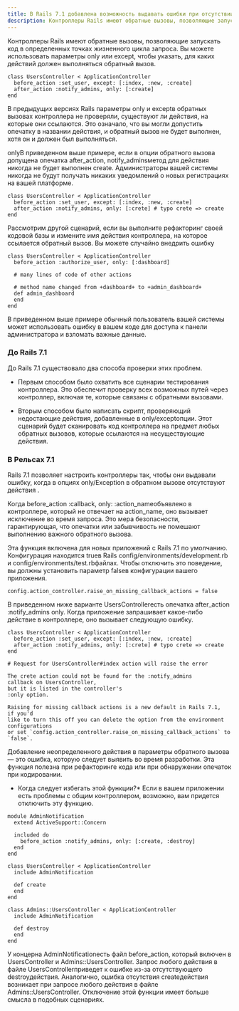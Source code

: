 ```yaml
---
title: В Rails 7.1 добавлена ​​возможность выдавать ошибки при отсутствии действий обратного вызова.
description: Контроллеры Rails имеют обратные вызовы, позволяющие запускать код в определенных точках жизненного цикла запроса.
---
```

Контроллеры Rails имеют обратные вызовы, позволяющие запускать код в определенных точках жизненного цикла запроса. Вы можете использовать параметры only или except, чтобы указать, для каких действий должен выполняться обратный вызов.
```
class UsersController < ApplicationController
  before_action :set_user, except: [:index, :new, :create]
  after_action :notify_admins, only: [:create]
end
```
В предыдущих версиях Rails параметры only и exceptв обратных вызовах контроллера не проверяли, существуют ли действия, на которые они ссылаются. Это означало, что вы могли допустить опечатку в названии действия, и обратный вызов не будет выполнен, хотя он и должен был выполняться.

onlyВ приведенном выше примере, если в опции обратного вызова допущена опечатка after_action, notify_adminsметод для действия никогда не будет выполнен create. Администраторы вашей системы никогда не будут получать никаких уведомлений о новых регистрациях на вашей платформе.
```
class UsersController < ApplicationController
  before_action :set_user, except: [:index, :new, :create]
  after_action :notify_admins, only: [:crete] # typo crete => create
end
```
Рассмотрим другой сценарий, если вы выполните рефакторинг своей кодовой базы и измените имя действия контроллера, на которое ссылается обратный вызов. Вы можете случайно внедрить ошибку
```
class UsersController < ApplicationController
  before_action :authorize_user, only: [:dashboard]

  # many lines of code of other actions

  # method name changed from +dashboard+ to +admin_dashboard+
  def admin_dashboard
  end
end
```
В приведенном выше примере обычный пользователь вашей системы может использовать ошибку в вашем коде для доступа к панели администратора и взломать важные данные.
### До Rails 7.1
До Rails 7.1 существовало два способа проверки этих проблем.

* Первым способом было охватить все сценарии тестирования контроллера. Это обеспечит проверку всех возможных путей через контроллер, включая те, которые связаны с обратными вызовами.

* Вторым способом было написать скрипт, проверяющий недостающие действия, добавленные в only/exceptопции. Этот сценарий будет сканировать код контроллера на предмет любых обратных вызовов, которые ссылаются на несуществующие действия.
### В Рельсах 7.1
Rails 7.1 позволяет настроить контроллеры так, чтобы они выдавали ошибку, когда в опциях only/Exception в обратном вызове отсутствуют действия .

Когда before_action :callback, only: :action_nameобъявлено в контроллере, который не отвечает на action_name, оно вызывает исключение во время запроса. Это мера безопасности, гарантирующая, что опечатки или забывчивость не помешают выполнению важного обратного вызова.

Эта функция включена для новых приложений с Rails 7.1 по умолчанию. Конфигурация находится trueв Rails config/environments/development.rb и config/environments/test.rbфайлах. Чтобы отключить это поведение, вы должны установить параметр falseв конфигурации вашего приложения.
```
config.action_controller.raise_on_missing_callback_actions = false
```
В приведенном ниже варианте UsersControllerесть опечатка after_action :notify_admins only. Когда приложение запрашивает какое-либо действие в контроллере, оно вызывает следующую ошибку.
```
class UsersController < ApplicationController
  before_action :set_user, except: [:index, :new, :create]
  after_action :notify_admins, only: [:crete] # typo crete => create
end

# Request for UsersController#index action will raise the error

The crete action could not be found for the :notify_admins
callback on UsersController,
but it is listed in the controller's
:only option.

Raising for missing callback actions is a new default in Rails 7.1,
if you'd
like to turn this off you can delete the option from the environment configurations
or set `config.action_controller.raise_on_missing_callback_actions` to `false`.
```
Добавление неопределенного действия в параметры обратного вызова — это ошибка, которую следует выявить во время разработки. Эта функция полезна при рефакторинге кода или при обнаружении опечаток при кодировании.

* Когда следует избегать этой функции?*
Если в вашем приложении есть проблемы с общим контроллером, возможно, вам придется отключить эту функцию.
```
module AdminNotification
  extend ActiveSupport::Concern

  included do
    before_action :notify_admins, only: [:create, :destroy]
  end
end

class UsersController < ApplicationController
  include AdminNotification

  def create
  end
end

class Admins::UsersController < ApplicationController
  include AdminNotification

  def destroy
  end
end
```
У концерна AdminNotificationесть файл before_action, который включен в UsersController и Admins::UsersController. Запрос любого действия в файле UsersControllerприведет к ошибке из-за отсутствующего destroyдействия. Аналогично, ошибка отсутствия createдействия возникает при запросе любого действия в файле Admins::UsersController. Отключение этой функции имеет больше смысла в подобных сценариях.

